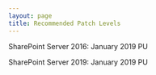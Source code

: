 ```yaml
---
layout: page
title: Recommended Patch Levels
---
```


SharePoint Server 2016: January 2019 PU

SharePoint Server 2019: January 2019 PU